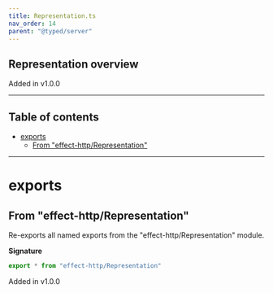 ```yaml
---
title: Representation.ts
nav_order: 14
parent: "@typed/server"
---
```


## Representation overview

Added in v1.0.0

---

<h2 class="text-delta">Table of contents</h2>

- [exports](#exports)
  - [From "effect-http/Representation"](#from-effect-httprepresentation)

---

# exports

## From "effect-http/Representation"

Re-exports all named exports from the "effect-http/Representation" module.

**Signature**

```ts
export * from "effect-http/Representation"
```

Added in v1.0.0
